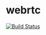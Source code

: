# webrtc
[![Build Status](https://travis-ci.org/vimalceg/webrtc.svg?branch=master)](https://travis-ci.org/vimalceg/webrtc)
